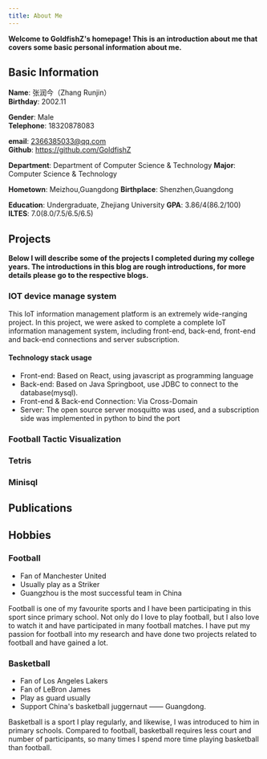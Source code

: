 ```yaml
---
title: About Me
---
```


**Welcome to GoldfishZ's homepage! This is an introduction about me that covers some basic personal information about me.**

## Basic Information

**Name**: 张润今（Zhang Runjin）  
**Birthday**: 2002.11

**Gender**: Male  
**Telephone**: 18320878083

**email**: 2366385033@qq.com  
**Github**: https://github.com/GoldfishZ

**Department**: Department of Computer Science & Technology
**Major**: Computer Science & Technology

**Hometown**: Meizhou,Guangdong
**Birthplace**: Shenzhen,Guangdong

**Education**: Undergraduate, Zhejiang University
**GPA**: 3.86/4(86.2/100)
**ILTES**: 7.0(8.0/7.5/6.5/6.5)

## Projects

**Below I will describe some of the projects I completed during my college years. The introductions in this blog are rough introductions, for more details please go to the respective blogs.**

### IOT device manage system

This IoT information management platform is an extremely wide-ranging project. In this project, we were asked to complete a complete IoT information management system, including front-end, back-end, front-end and back-end connections and server subscription.

#### Technology stack usage

- Front-end: Based on React, using javascript as programming language
- Back-end: Based on Java Springboot, use JDBC to connect to the database(mysql).
- Front-end & Back-end Connection: Via
  Cross-Domain
- Server: The open source server mosquitto was used, and a subscription side was implemented in python to bind the port

### Football Tactic Visualization

### Tetris

### Minisql

## Publications

## Hobbies

### Football

- Fan of Manchester United
- Usually play as a Striker
- Guangzhou is the most successful team in China

Football is one of my favourite sports and I have been participating in this sport since primary school. Not only do I love to play football, but I also love to watch it and have participated in many football matches. I have put my passion for football into my research and have done two projects related to football and have gained a lot.

### Basketball

- Fan of Los Angeles Lakers
- Fan of LeBron James
- Play as guard usually
- Support China's basketball juggernaut —— Guangdong.

Basketball is a sport I play regularly, and likewise, I was introduced to him in primary schools. Compared to football, basketball requires less court and number of participants, so many times I spend more time playing basketball than football.
